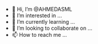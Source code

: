- 👋 Hi, I’m @AHMEDASML
- 👀 I’m interested in ...
- 🌱 I’m currently learning ...
- 💞️ I’m looking to collaborate on ...
- 📫 How to reach me ...

<!---
AHMEDASML/AHMEDASML is a ✨ special ✨ repository because its `README.md` (this file) appears on your GitHub profile.
You can click the Preview link to take a look at your changes.
--->

